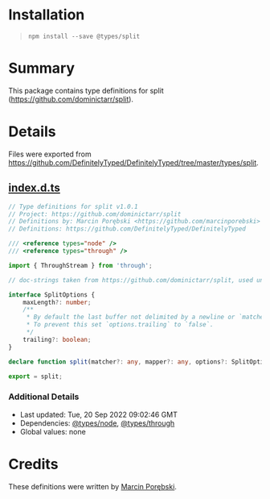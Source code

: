 # Installation
> `npm install --save @types/split`

# Summary
This package contains type definitions for split (https://github.com/dominictarr/split).

# Details
Files were exported from https://github.com/DefinitelyTyped/DefinitelyTyped/tree/master/types/split.
## [index.d.ts](https://github.com/DefinitelyTyped/DefinitelyTyped/tree/master/types/split/index.d.ts)
````ts
// Type definitions for split v1.0.1
// Project: https://github.com/dominictarr/split
// Definitions by: Marcin Porębski <https://github.com/marcinporebski>
// Definitions: https://github.com/DefinitelyTyped/DefinitelyTyped

/// <reference types="node" />
/// <reference types="through" />

import { ThroughStream } from 'through';

// doc-strings taken from https://github.com/dominictarr/split, used under MIT license

interface SplitOptions {
    maxLength?: number;
    /**
     * By default the last buffer not delimited by a newline or `matcher` will be emitted.
     * To prevent this set `options.trailing` to `false`.
     */
    trailing?: boolean;
}

declare function split(matcher?: any, mapper?: any, options?: SplitOptions): ThroughStream;

export = split;

````

### Additional Details
 * Last updated: Tue, 20 Sep 2022 09:02:46 GMT
 * Dependencies: [@types/node](https://npmjs.com/package/@types/node), [@types/through](https://npmjs.com/package/@types/through)
 * Global values: none

# Credits
These definitions were written by [Marcin Porębski](https://github.com/marcinporebski).
